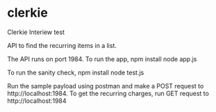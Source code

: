 # clerkie

Clerkie Interiew test

API to find the recurring items in a list.

The API runs on port 1984. To run the app,
npm install
node app.js

To run the sanity check,
npm install
node test.js

Run the sample payload using postman and make a POST request to http://localhost:1984. To get the recurring charges, run GET request to http://localhost:1984
